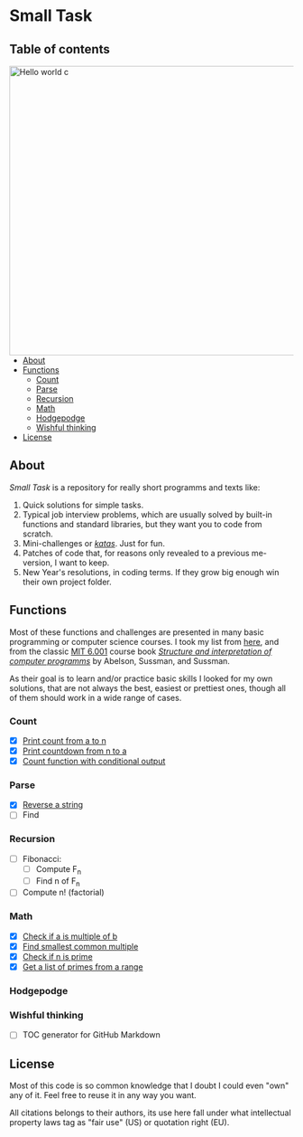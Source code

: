 # Small Task

## Table of contents

<a title="Shaddim [Public domain], via Wikimedia Commons" href="https://commons.wikimedia.org/wiki/File:Hello_world_c.svg"><img align = "right" width="512" alt="Hello world c" src="https://upload.wikimedia.org/wikipedia/commons/thumb/b/bd/Hello_world_c.svg/512px-Hello_world_c.svg.png"></a>
- [About](#about)
- [Functions](#funcions)
  - [Count](#count)
  - [Parse](#parse)
  - [Recursion](#recursion)
  - [Math](#math)
  - [Hodgepodge](#hodgepodge)
  - [Wishful thinking](#wishful_thinking)
- [License](#license)


## About

*Small Task* is a repository for really short programms and texts like:
1. Quick solutions for simple tasks.
2. Typical job interview problems, which are usually solved by built-in functions and standard libraries, but they want you to code from scratch.
3. Mini-challenges or [*katas*](http://codekata.com/). Just for fun.
4. Patches of code that, for reasons only revealed to a previous me-version, I want to keep.
5. New Year's resolutions, in coding terms. If they grow big enough win their own project folder.

## Functions
Most of these functions and challenges are presented in many basic programming or computer science courses. I took my list from [here](https://sites.google.com/site/steveyegge2/five-essential-phone-screen-questions), and from the classic [MIT 6.001](https://ocw.mit.edu/courses/electrical-engineering-and-computer-science/6-001-structure-and-interpretation-of-computer-programs-spring-2005/) course book [*Structure and interpretation of computer programms*](https://mitpress.mit.edu/sites/default/files/sicp/index.html) by Abelson, Sussman, and Sussman.

As their goal is to learn and/or practice basic skills I looked for my own solutions, that are not always the best, easiest or prettiest ones, though all of them should work in a wide range of cases.

### Count
- [x] [Print count from a to n](/count.py)
- [x] [Print countdown from n to a](/count.py)
- [x] [Count function with conditional output](/FizzBuzz.py)

### Parse
  - [x] [Reverse a string](/reverse_str.py)
  - [ ] Find

### Recursion
- [ ] Fibonacci:
  - [ ] Compute F<sub>n</sub>
  - [ ] Find n of F<sub>n</sub>
- [ ] Compute n! (factorial)

### Math
- [x] [Check if a is multiple of b](/multiple.py)
- [x] [Find smallest common multiple](/smallest_common_mult.py)
- [x] [Check if n is prime](/primes.py)
- [x] [Get a list of primes from a range](/primes.py)

### Hodgepodge

### Wishful thinking

- [ ] TOC generator for GitHub Markdown

## License

Most of this code is so common knowledge that I doubt I could even "own" any of it. Feel free to reuse it in any way you want.

All citations belongs to their authors, its use here fall under what intellectual property laws tag as "fair use" (US) or quotation right (EU).
